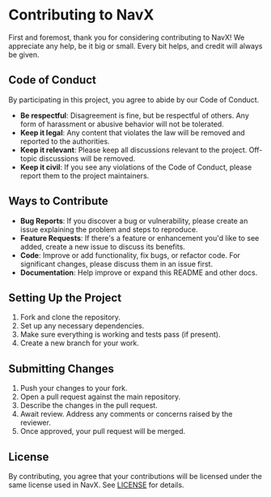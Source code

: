 # Contributing to NavX

First and foremost, thank you for considering contributing to NavX! We appreciate any help, be it big or small. Every bit helps, and credit will always be given.

## Code of Conduct

By participating in this project, you agree to abide by our Code of Conduct.

- **Be respectful**: Disagreement is fine, but be respectful of others. Any form of harassment or abusive behavior will not be tolerated.
- **Keep it legal**: Any content that violates the law will be removed and reported to the authorities.
- **Keep it relevant**: Please keep all discussions relevant to the project. Off-topic discussions will be removed.
- **Keep it civil**: If you see any violations of the Code of Conduct, please report them to the project maintainers.

## Ways to Contribute

- **Bug Reports**: If you discover a bug or vulnerability, please create an issue explaining the problem and steps to reproduce.
- **Feature Requests**: If there's a feature or enhancement you'd like to see added, create a new issue to discuss its benefits.
- **Code**: Improve or add functionality, fix bugs, or refactor code. For significant changes, please discuss them in an issue first.
- **Documentation**: Help improve or expand this README and other docs.

## Setting Up the Project

1. Fork and clone the repository.
2. Set up any necessary dependencies.
3. Make sure everything is working and tests pass (if present).
4. Create a new branch for your work.

## Submitting Changes

1. Push your changes to your fork.
2. Open a pull request against the main repository.
3. Describe the changes in the pull request.
4. Await review. Address any comments or concerns raised by the reviewer.
5. Once approved, your pull request will be merged.

## License

By contributing, you agree that your contributions will be licensed under the same license used in NavX. See [LICENSE](./README.md#license) for details.
